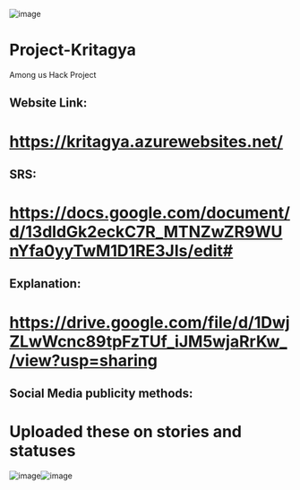 ![image](https://user-images.githubusercontent.com/71427348/109429410-978c5d00-7a21-11eb-8663-e855e37f83db.png)
# Project-Kritagya
Among us Hack Project

## Website Link:
# https://kritagya.azurewebsites.net/

## SRS:
# https://docs.google.com/document/d/13dldGk2eckC7R_MTNZwZR9WUnYfa0yyTwM1D1RE3JIs/edit#

## Explanation:
# https://drive.google.com/file/d/1DwjZLwWcnc89tpFzTUf_iJM5wjaRrKw_/view?usp=sharing

## Social Media publicity methods:
# Uploaded these on stories and statuses
![image](https://user-images.githubusercontent.com/71427348/109429420-a96e0000-7a21-11eb-9a58-d5dae8a8c801.png)![image](https://user-images.githubusercontent.com/71427348/109429441-bb4fa300-7a21-11eb-9e8a-1a19cdd98430.png)


